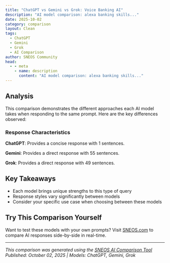```yaml
---
title: "ChatGPT vs Gemini vs Grok: Voice Banking AI"
description: "AI model comparison: alexa banking skills..."
date: 2025-10-02
category: comparison
layout: Clean
tags:
  - ChatGPT
  - Gemini
  - Grok
  - AI Comparison
author: SNEOS Community
head:
  - - meta
    - name: description
      content: "AI model comparison: alexa banking skills..."
---
```


<ChatComparison
  title="ChatGPT vs Gemini vs Grok: Voice Banking AI"
  prompt="alexa banking skills"
  :responses='{
    "ChatGPT": "Error calling OpenAI API.",
    "Gemini": "Alexa\u0027s banking skills can be incredibly convenient, letting you manage your finances with just your voice. Here\u0027s a breakdown of what you can generally expect:\n\n**What You Can Do:**\n\n*   **Account Balances:** The most common and useful feature. You can ask for the balance of your checking, savings, credit card, or other linked accounts.  Example: \u0022Alexa, what\u0027s my checking account balance?\u0022 or \u0022Alexa, how much do I owe on my credit card?\u0022\n*   **Recent Transactions:** Find out where you recently spent money.  Example: \u0022Alexa, what are my recent transactions?\u0022 or \u0022Alexa, what did I spend at [Store Name]?\u0022\n*   **Bill Payments:** Some banks allow you to pay bills through Alexa. You\u0027ll likely need to set up payees in advance through your bank\u0027s website or app. Example: \u0022Alexa, pay my [Company Name] bill.\u0022 or \u0022Alexa, pay $50 to [Company Name].\u0022\n*   **Transfer Funds:** Move money between your accounts.  Example: \u0022Alexa, transfer $100 from checking to savings.\u0022\n*   **Budgeting and Financial Tracking:** Some banks and third-party skills integrate with budgeting apps to provide insights into your spending habits.  Example: \u0022Alexa, how much have I spent on groceries this month?\u0022\n*   **Savings Goals:** Some integrations let you track progress towards savings goals. Example: \u0022Alexa, how close am I to my vacation savings goal?\u0022\n*   **Alerts and Notifications:** Get notified about low balances, upcoming bill due dates, or unusual transactions. This is often configured within the banking skill\u0027s settings.\n*   **Find ATMs or Bank Branches:** \u0022Alexa, find the nearest [Bank Name] ATM.\u0022 or \u0022Alexa, find a [Bank Name] branch nearby.\u0022\n*   **Contact Customer Service:** Some skills may offer a way to contact customer service through Alexa.\n*   **Check Credit Score:** Some services like Credit One offer integration to check your credit score.\n\n**How to Get Started:**\n\n1.  **Check with Your Bank:** The first step is to find out if your bank offers an Alexa skill. Not all banks do. Look on your bank\u0027s website, search the Alexa Skills Store, or contact your bank\u0027s customer service.\n2.  **Enable the Skill:** In the Alexa app, search for your bank\u0027s skill and enable it.\n3.  **Link Your Account:** Follow the instructions in the Alexa app to link your bank account(s) to the skill. This usually involves entering your online banking credentials (username and password).\n4.  **Set Up a Voice PIN (Highly Recommended):** For security, always set up a voice PIN. This requires you to speak a specific code before Alexa can access your financial information. This prevents unauthorized access if someone else uses your Alexa device.\n5.  **Discover Commands:** Once linked, explore the specific commands your bank\u0027s skill supports.  You can usually say, \u0022Alexa, ask [Bank Name] for help\u0022 to see a list of available commands.\n\n**Security Considerations:**\n\n*   **Voice PIN is Crucial:** As mentioned above, *always* use a voice PIN.\n*   **Secure Your Alexa Device:** Make sure your Alexa device is in a secure location where others can\u0027t easily overhear your financial information.\n*   **Review Permissions:** Be careful about granting excessive permissions to any Alexa skill.\n*   **Regularly Monitor Your Accounts:** Even with security measures, it\u0027s always a good idea to regularly check your bank statements and online accounts for any unauthorized activity.\n*   **Privacy Settings:** Check your Alexa app\u0027s privacy settings to manage voice recordings and data usage.\n*   **Beware of Phishing:** Be wary of any emails or calls that ask for your Alexa or bank credentials. Banks will not typically ask for this information through these channels.\n*   **Skill Permissions:** Double-check the permissions you grant to any banking skill. Ensure they are only accessing necessary data.\n\n**Examples of Banks with Alexa Skills (This list is not exhaustive and may change):**\n\n*   Capital One\n*   Discover\n*   American Express\n*   TD Bank\n*   USAA\n*   Fifth Third Bank\n*   Bank of America (limited functionality)\n*   Credit One\n\n**Important Notes:**\n\n*   **Functionality Varies:** The specific features and capabilities of each bank\u0027s Alexa skill will vary.\n*   **Third-Party Skills:** Be extremely cautious about using third-party skills that claim to access your bank accounts. Stick with skills officially offered by your bank.\n*   **Security is Paramount:** Prioritize security and be aware of the risks involved in using voice-activated financial services.\n\nBefore using any Alexa banking skill, carefully read the terms and conditions and privacy policy. Understand what information is being collected and how it\u0027s being used.\n",
    "Grok": "Alexa, Amazon\u0027s virtual assistant, supports a variety of banking skills that allow users to manage their finances using voice commands. These skills are essentially third-party integrations or apps developed by banks and financial institutions to work with Alexa-enabled devices like the Echo. Here\u0027s an overview of Alexa banking skills and how they work:\n\n### What Are Alexa Banking Skills?\nAlexa banking skills are voice-activated tools that let you perform banking tasks by linking your bank account to Alexa. These skills are created by individual banks or financial service providers and must be enabled in the Alexa app. Common features include:\n- Checking account balances\n- Reviewing recent transactions\n- Paying bills\n- Transferring money between accounts\n- Finding nearby ATMs or branches\n- Receiving financial tips or updates\n\n### How to Enable Alexa Banking Skills\n1. **Open the Alexa App**: On your smartphone, launch the Alexa app.\n2. **Search for Banking Skills**: Go to the \u0022More\u0022 tab, select \u0022Skills \u0026 Games,\u0022 and search for your bank\u0027s skill (e.g., \u0022Bank of America\u0022 or \u0022Chase\u0022).\n3. **Enable the Skill**: Tap on the skill, select \u0022Enable to Use,\u0022 and sign in with your bank credentials to link your account.\n4. **Set Up a Voice Code**: For security, many banking skills require you to set up a 4-digit voice PIN to authorize transactions or access sensitive information.\n5. **Start Using**: Once linked, you can say commands like, \u0022Alexa, ask [Bank Name] for my account balance,\u0022 or \u0022Alexa, tell [Bank Name] to pay my credit card bill.\u0022\n\n### Popular Banking Skills for Alexa\nHere are some well-known banks and financial institutions that offer Alexa skills (availability may vary by region):\n- **Bank of America**: Check balances, review transactions, and get account summaries.\n- **Chase**: Access account balances, recent transactions, and spending insights.\n- **Wells Fargo**: Check balances and get transaction history.\n- **Capital One**: Check balances, pay bills, and track spending.\n- **American Express**: Review card balances, recent purchases, and payment due dates.\n- **PayPal**: Check balances and send money to contacts (requires linking your PayPal account).\n- **Venmo**: Send money to friends or check your balance.\n\n### Security and Privacy\n- **Voice PIN**: Most banking skills require a voice code for transactions or accessing sensitive data to prevent unauthorized use.\n- **Encryption**: Data shared between Alexa and your bank is encrypted for security.\n- **Limited Access**: Alexa skills typically don\u0027t store your full banking details on the device; they act as a secure bridge to your bank\u0027s servers.\n- **Disable When Needed**: You can unlink your bank account from Alexa at any time via the Alexa app if you have privacy concerns.\n\n### Limitations\n- Not all banks support Alexa skills, especially smaller or regional institutions.\n- Features vary by bank; some skills may only offer basic functions like balance checks.\n- Skills are region-specific, so availability depends on your location (e.g., mostly US-based for now).\n- Transactions may require additional confirmation on your bank\u0027s app or website for security.\n\n### Example Commands\n- \u0022Alexa, ask Capital One what my checking account balance is.\u0022\n- \u0022Alexa, tell Chase to transfer $50 from savings to checking.\u0022\n- \u0022Alexa, ask Bank of America when my next bill is due.\u0022\n- \u0022Alexa, ask PayPal to send $20 to John.\u0022\n\n### How to Find If Your Bank Supports Alexa\n- Check the Alexa app under \u0022Skills \u0026 Games\u0022 by searching for your bank\u2019s name.\n- Visit your bank\u2019s website or contact customer service to ask about Alexa integration.\n- Look at Amazon\u2019s official Alexa Skill Store online for a full list of available financial skills.\n\n### Alternatives If Your Bank Doesn\u2019t Have a Skill\nIf your bank doesn\u2019t have an Alexa skill, you can still use general financial management skills like:\n- **Mint**: For budgeting and tracking expenses across multiple accounts.\n- **QuickBooks**: For small business financial tracking.\n- **Personal Capital**: For an overview of your finances and investments.\n\n### Things to Consider\n- **Security Risks**: Be cautious about using banking skills on shared Alexa devices where others might overhear your voice PIN or commands.\n- **Updates**: Ensure your Alexa app and the bank\u0027s skill are up to date for the latest security patches and features.\n- **Voice Recognition**: Alexa may sometimes mishear commands, so double-check transactions or sensitive actions.\n\nIf you\u0027re looking for a specific bank\u0027s Alexa skill or troubleshooting help, let me know, and I can assist further! Which bank are you interested in connecting to Alexa?"
  }'
  published-date="12:51"
/>

## Analysis

This comparison demonstrates the different approaches each AI model takes when responding to the same prompt. Here are the key differences observed:

### Response Characteristics

**ChatGPT**: Provides a concise response with 1 sentences. 

**Gemini**: Provides a direct response with 55 sentences. 

**Grok**: Provides a direct response with 49 sentences. 

## Key Takeaways

- Each model brings unique strengths to this type of query
- Response styles vary significantly between models
- Consider your specific use case when choosing between these models

## Try This Comparison Yourself

Want to test these models with your own prompts? Visit [SNEOS.com](https://sneos.com) to compare AI responses side-by-side in real-time.

---

*This comparison was generated using the [SNEOS AI Comparison Tool](https://sneos.com)*
*Published: October 02, 2025 | Models: ChatGPT, Gemini, Grok*
